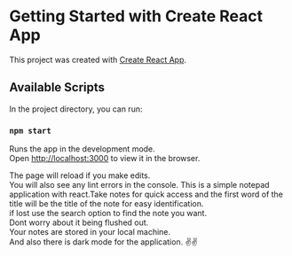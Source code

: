 # Getting Started with Create React App

This project was created with [Create React App](https://github.com/facebook/create-react-app).

## Available Scripts

In the project directory, you can run:

### `npm start`

Runs the app in the development mode.\
Open [http://localhost:3000](http://localhost:3000) to view it in the browser.

The page will reload if you make edits.\
You will also see any lint errors in the console.
This is a simple notepad application with react.Take notes for quick access and the first word of the title will be the title of the note for easy identification.  
if lost use the search option to find the note you want.  
Dont worry about it being flushed out.  
Your notes are stored in your local machine.  
And also there is dark mode for the application.
✌️✌️ 
